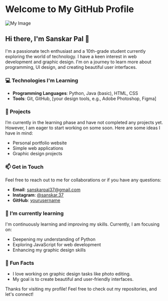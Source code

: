# Welcome to My GitHub Profile

![My Image](https://github.com/yourusername/yourrepository/blob/main/my_image.jpg)  <!-- Update this link -->

## Hi there, I'm Sanskar Pal 👋

I'm a passionate tech enthusiast and a 10th-grade student currently exploring the world of technology. I have a keen interest in web development and graphic design. I'm on a journey to learn more about programming, UI design, and creating beautiful user interfaces.

### 💻 Technologies I'm Learning

- **Programming Languages**: Python, Java (basic), HTML, CSS
- **Tools**: Git, GitHub, [your design tools, e.g., Adobe Photoshop, Figma]

### 🚀 Projects

I’m currently in the learning phase and have not completed any projects yet. However, I am eager to start working on some soon. Here are some ideas I have in mind:
- Personal portfolio website
- Simple web applications
- Graphic design projects

### 📫 Get in Touch

Feel free to reach out to me for collaborations or if you have any questions:

- **Email**: [sanskarpal37@gmail.com](mailto:sanskarpal37@gmail.com)
- **Instagram**: [@sanskar.37](https://www.instagram.com/sanskar.37)
- **GitHub**: [yourusername](https://github.com/yourusername)

### 🌱 I’m currently learning

I'm continuously learning and improving my skills. Currently, I am focusing on:
- Deepening my understanding of Python
- Exploring JavaScript for web development
- Enhancing my graphic design skills

### 📝 Fun Facts

- I love working on graphic design tasks like photo editing.
- My goal is to create beautiful and user-friendly interfaces.

Thanks for visiting my profile! Feel free to check out my repositories, and let's connect!
